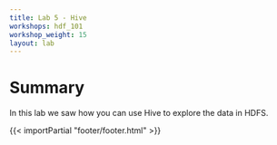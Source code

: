 ```yaml
---
title: Lab 5 - Hive
workshops: hdf_101
workshop_weight: 15
layout: lab
---
```


# Summary
In this lab we saw how you can use Hive to explore the data in HDFS.

{{< importPartial "footer/footer.html" >}}

